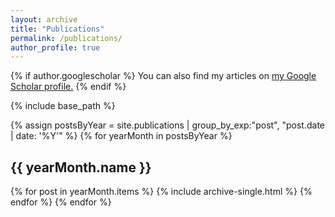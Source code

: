 ```yaml
---
layout: archive
title: "Publications"
permalink: /publications/
author_profile: true
---
```


{% if author.googlescholar %}
  You can also find my articles on <u><a href="{{author.googlescholar}}">my Google Scholar profile</a>.</u>
{% endif %}

{% include base_path %}

{% assign postsByYear = site.publications | group_by_exp:"post", "post.date | date: '%Y'"  %}
{% for yearMonth in postsByYear %}
  <h2>{{ yearMonth.name }}</h2>
      {% for post in yearMonth.items %}
        {% include archive-single.html %}
      {% endfor %}
{% endfor %}

